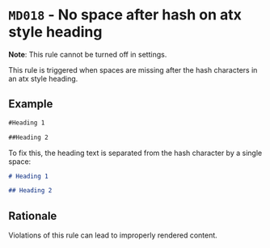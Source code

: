 # `MD018` - No space after hash on atx style heading

**Note**: This rule cannot be turned off in settings.

This rule is triggered when spaces are missing after the hash characters in an atx style heading.

## Example

```markdown
#Heading 1

##Heading 2
```

To fix this, the heading text is separated from the hash character by a single space:

```markdown
# Heading 1

## Heading 2
```

## Rationale

Violations of this rule can lead to improperly rendered content.
